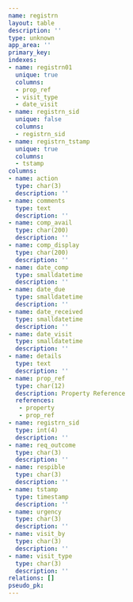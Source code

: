 ```yaml
---
name: registrn
layout: table
description: ''
type: unknown
app_area: ''
primary_key: 
indexes:
- name: registrn01
  unique: true
  columns:
  - prop_ref
  - visit_type
  - date_visit
- name: registrn_sid
  unique: false
  columns:
  - registrn_sid
- name: registrn_tstamp
  unique: true
  columns:
  - tstamp
columns:
- name: action
  type: char(3)
  description: ''
- name: comments
  type: text
  description: ''
- name: comp_avail
  type: char(200)
  description: ''
- name: comp_display
  type: char(200)
  description: ''
- name: date_comp
  type: smalldatetime
  description: ''
- name: date_due
  type: smalldatetime
  description: ''
- name: date_received
  type: smalldatetime
  description: ''
- name: date_visit
  type: smalldatetime
  description: ''
- name: details
  type: text
  description: ''
- name: prop_ref
  type: char(12)
  description: Property Reference
  references:
   - property
   - prop_ref
- name: registrn_sid
  type: int(4)
  description: ''
- name: req_outcome
  type: char(3)
  description: ''
- name: respible
  type: char(3)
  description: ''
- name: tstamp
  type: timestamp
  description: ''
- name: urgency
  type: char(3)
  description: ''
- name: visit_by
  type: char(3)
  description: ''
- name: visit_type
  type: char(3)
  description: ''
relations: []
pseudo_pk: 
---
```


